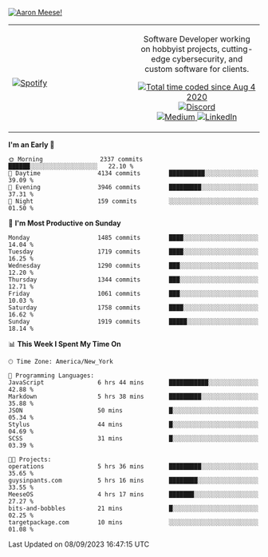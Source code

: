 [![Aaron Meese!](https://user-images.githubusercontent.com/17814535/88975338-a2aabf00-d27f-11ea-963f-8a19608716b4.png)](https://github.com/ajmeese7/readme-ascii "README ASCII")

<!-- Modified from project here: https://github.com/novatorem/novatorem -->
<table width="100%">
  <tr>
  <td width="50%">

&nbsp; <br> [![Spotify](https://ajmeese7.vercel.app/api/spotify)](https://open.spotify.com/user/ajmeese)

  </td>
  <td width="50%">
    <p align="center">
    Software Developer working on hobbyist projects, cutting-edge cybersecurity, and custom software for clients.
    </p>
    <p align="center">
      <a href="https://wakatime.com/@f726891d-3b02-46cd-9b60-e8c59f9e2b14">
        <img src="https://wakatime.com/badge/user/f726891d-3b02-46cd-9b60-e8c59f9e2b14.svg" alt="Total time coded since Aug 4 2020" title="WakaTime" />
      </a>
      <a href="http://link.aaronmeese.com/discord">
        <img src="https://img.shields.io/badge/discord-ajmeese7%234835-369?style=flat-square&logo=discord&logoColor=white&color=purple" alt="Discord" title="Discord">
      </a>
      <br />
      <a href="https://link.aaronmeese.com/medium">
        <img src="https://img.shields.io/badge/medium-ajmeese7-1DB954?style=flat-square&logo=medium&logoColor=white" alt="Medium" title="Medium">
      </a>
      <a href="https://link.aaronmeese.com/linkedin">
        <img src="https://img.shields.io/badge/linkedIn-aaronmeese-1DB954?style=flat-square&logo=linkedin&logoColor=white&color=blue" alt="LinkedIn" title="LinkedIn">
      </a>
    </p>
  </td>

</table>

[//]: <> (The `&nbsp;` is to have Aphelion take up more space)

<!--START_SECTION:waka-->
**I'm an Early 🐤** 

```text
🌞 Morning                2337 commits        ██████░░░░░░░░░░░░░░░░░░░   22.10 % 
🌆 Daytime                4134 commits        ██████████░░░░░░░░░░░░░░░   39.09 % 
🌃 Evening                3946 commits        █████████░░░░░░░░░░░░░░░░   37.31 % 
🌙 Night                  159 commits         ░░░░░░░░░░░░░░░░░░░░░░░░░   01.50 % 
```
📅 **I'm Most Productive on Sunday** 

```text
Monday                   1485 commits        ████░░░░░░░░░░░░░░░░░░░░░   14.04 % 
Tuesday                  1719 commits        ████░░░░░░░░░░░░░░░░░░░░░   16.25 % 
Wednesday                1290 commits        ███░░░░░░░░░░░░░░░░░░░░░░   12.20 % 
Thursday                 1344 commits        ███░░░░░░░░░░░░░░░░░░░░░░   12.71 % 
Friday                   1061 commits        ███░░░░░░░░░░░░░░░░░░░░░░   10.03 % 
Saturday                 1758 commits        ████░░░░░░░░░░░░░░░░░░░░░   16.62 % 
Sunday                   1919 commits        █████░░░░░░░░░░░░░░░░░░░░   18.14 % 
```


📊 **This Week I Spent My Time On** 

```text
🕑︎ Time Zone: America/New_York

💬 Programming Languages: 
JavaScript               6 hrs 44 mins       ███████████░░░░░░░░░░░░░░   42.88 % 
Markdown                 5 hrs 38 mins       █████████░░░░░░░░░░░░░░░░   35.88 % 
JSON                     50 mins             █░░░░░░░░░░░░░░░░░░░░░░░░   05.34 % 
Stylus                   44 mins             █░░░░░░░░░░░░░░░░░░░░░░░░   04.69 % 
SCSS                     31 mins             █░░░░░░░░░░░░░░░░░░░░░░░░   03.39 % 

🐱‍💻 Projects: 
operations               5 hrs 36 mins       █████████░░░░░░░░░░░░░░░░   35.65 % 
guysinpants.com          5 hrs 16 mins       ████████░░░░░░░░░░░░░░░░░   33.55 % 
MeeseOS                  4 hrs 17 mins       ███████░░░░░░░░░░░░░░░░░░   27.27 % 
bits-and-bobbles         21 mins             █░░░░░░░░░░░░░░░░░░░░░░░░   02.25 % 
targetpackage.com        10 mins             ░░░░░░░░░░░░░░░░░░░░░░░░░   01.08 % 
```


 Last Updated on 08/09/2023 16:47:15 UTC
<!--END_SECTION:waka-->
